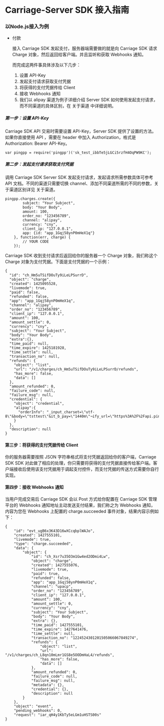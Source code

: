 # Carriage-Server SDK 接入指南

### 以Node.js接入为例

* 付款

	接入 Carriage SDK 发起支付，服务器端需要做的就是向 Carriage SDK 请求 Charge 对象，然后返回给客户端。并且监听和获取 Webhooks 通知。

	而完成这两件事具体涉及以下几步：

	1. 设置 API-Key
	2. 发起支付请求获取支付凭据
	3. 将获得的支付凭据传给 Client
	4. 接收 Webhooks 通知
	5. 我们以 alipay 渠道为例子详细介绍 Server SDK 如何使用发起支付请求，而不同渠道的具体区别，在 关于渠道 中详细说明。

##### 第一步：设置 API-Key

Carriage SDK API 交易时需要设置 API-Key，Server SDK 提供了设置的方法。如果你直接使用 API ，需要在 header 中加入 Authorization，格式是 Authorization: Bearer API-Key。

```var pingpp = require('pingpp')('sk_test_ibbTe5jLGCi5rzfH4OqPW9KC');```

##### 第二步：发起支付请求获取支付凭据

调用 Carriage SDK Server SDK 发起支付请求，发起请求所需参数具体可参考 API 文档。不同的渠道只需要切换 channel、添加不同渠道所需的不同的参数，关于渠道区别详见 关于渠道。

```
pingpp.charges.create({
        subject: "Your Subject",
        body: "Your Body",
        amount: 100,
        order_no: "123456789",
        channel: "alipay",
        currency: "cny",
        client_ip: "127.0.0.1",
        app: {id: "app_1Gqj58ynP0mHeX1q"}
    }, function(err, charge) {
        // YOUR CODE
    });
```

Carriage SDK 收到支付请求后返回给你的服务器一个 Charge 对象，我们称这个 Charge 对象为支付凭据。下面是支付凭据的一个示例：

```
{
  "id": "ch_Hm5uTSifDOuTy9iLeLPSurrD",
  "object": "charge",
  "created": 1425095528,
  "livemode": true,
  "paid": false,
  "refunded": false,
  "app": "app_1Gqj58ynP0mHeX1q",
  "channel": "alipay",
  "order_no": "123456789",
  "client_ip": "127.0.0.1",
  "amount": 100,
  "amount_settle": 0,
  "currency": "cny",
  "subject": "Your Subject",
  "body": "Your Body",
  "extra":{},
  "time_paid": null,
  "time_expire": 1425181928,
  "time_settle": null,
  "transaction_no": null,
  "refunds": {
    "object": "list",
    "url": "/v1/charges/ch_Hm5uTSifDOuTy9iLeLPSurrD/refunds",
    "has_more": false,
    "data": []
  },
  "amount_refunded": 0,
  "failure_code": null,
  "failure_msg": null,
  "credential": {
    "object": "credential",
    "alipay":{
      "orderInfo": "_input_charset=\"utf-8\"&body=\"tsttest\"&it_b_pay=\"1440m\"¬ify_url=\"https%3A%2F%2Fapi.pingxx.com%2Fnotify%2Fcharges%2Fch_jH8uD0aLyzHG9Oiz5OKOeHu9\"&out_trade_no=\"1234dsf7uyttbj\"&partner=\"2008451959385940\"&payment_type=\"1\"&seller_id=\"2008451959385940\"&service=\"mobile.securitypay.pay\"&subject=\"test\"&total_fee=\"1.23\"&sign=\"dkxTeVhMMHV2dlRPNWl6WHI5cm56THVI\"&sign_type=\"RSA\""
    }
  },
  "description": null
}
```

#### 第三步：将获得的支付凭据传给 Client

你的服务器需要按照 JSON 字符串格式将支付凭据返回给你的客户端，Carriage SDK SDK 对此做了相应的处理，你只需要将获得的支付凭据直接传给客户端。客户端接收后使用该支付凭据用于调起支付控件，而支付凭据的传送方式需要你自行实现。

#### 第四步：接收 Webhooks 通知

当用户完成交易后 Carriage SDK 会以 Post 方式给你配置在 Carriage SDK 管理平台的 Webhooks 通知地址主动发送支付结果，我们称之为 Webhooks 通知，内容为您在 Webhooks 上配置的 charge.succeeded 事件对象，结果内容示例如下：

```
{
    "id": "evt_ugB6x3K43D16wXCcqbplWAJo",
    "created": 1427555101,
    "livemode": true,
    "type": "charge.succeeded",
    "data": {
        "object": {
            "id": "ch_Xsr7u35O3m1Gw4ed2ODmi4Lw",
            "object": "charge",
            "created": 1427555076,
            "livemode": true,
            "paid": true,
            "refunded": false,
            "app": "app_1Gqj58ynP0mHeX1q",
            "channel": "upacp",
            "order_no": "123456789",
            "client_ip": "127.0.0.1",
            "amount": 100,
            "amount_settle": 0,
            "currency": "cny",
            "subject": "Your Subject",
            "body": "Your Body",
            "extra": {},
            "time_paid": 1427555101,
            "time_expire": 1427641476,
            "time_settle": null,
            "transaction_no": "1224524301201505066067849274",
            "refunds": {
                "object": "list",
                "url": "/v1/charges/ch_L8qn10mLmr1GS8e5OODmHaL4/refunds",
                "has_more": false,
                "data": []
            },
            "amount_refunded": 0,
            "failure_code": null,
            "failure_msg": null,
            "metadata": {},
            "credential": {},
            "description": null
        }
    },
    "object": "event",
    "pending_webhooks": 0,
    "request": "iar_qH4y1KbTy5eLGm1uHSTS00s"
}
```